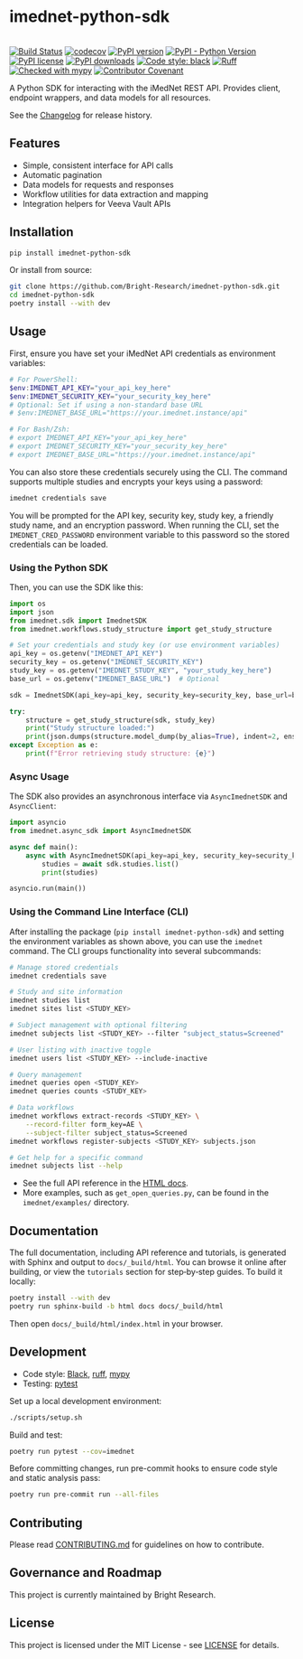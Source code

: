 # imednet-python-sdk

\
[![Build Status](https://github.com/Bright-Research/imednet-python-sdk/actions/workflows/ci.yml/badge.svg)](https://github.com/Bright-Research/imednet-python-sdk/actions/workflows/ci.yml)
[![codecov](https://codecov.io/gh/Bright-Research/imednet-python-sdk/graph/badge.svg?token=YOUR_CODECOV_TOKEN_HERE)](https://codecov.io/gh/Bright-Research/imednet-python-sdk)
[![PyPI version](https://img.shields.io/pypi/v/imednet-python-sdk.svg)](https://pypi.org/project/imednet-python-sdk/)
[![PyPI - Python Version](https://img.shields.io/pypi/pyversions/imednet-python-sdk)](https://pypi.org/project/imednet-python-sdk/)
[![PyPI license](https://img.shields.io/pypi/l/imednet-python-sdk.svg)](LICENSE)
[![PyPI downloads](https://img.shields.io/pypi/dm/imednet-python-sdk.svg)](https://pypi.org/project/imednet-python-sdk/)
[![Code style: black](https://img.shields.io/badge/code%20style-black-000000.svg)](https://github.com/psf/black)
[![Ruff](https://img.shields.io/endpoint?url=https://raw.githubusercontent.com/astral-sh/ruff/main/assets/badge/v2.json)](https://github.com/astral-sh/ruff)
[![Checked with mypy](http://www.mypy-lang.org/static/mypy_badge.svg)](http://mypy-lang.org/)
[![Contributor Covenant](https://img.shields.io/badge/Contributor%20Covenant-v2.1-4baaaa.svg)](CODE_OF_CONDUCT.md)

A Python SDK for interacting with the iMedNet REST API. Provides client, endpoint wrappers, and data models for all resources.

See the [Changelog](CHANGELOG.md) for release history.

## Features

- Simple, consistent interface for API calls
- Automatic pagination
- Data models for requests and responses
- Workflow utilities for data extraction and mapping
- Integration helpers for Veeva Vault APIs

## Installation

```bash
pip install imednet-python-sdk
```

Or install from source:

```bash
git clone https://github.com/Bright-Research/imednet-python-sdk.git
cd imednet-python-sdk
poetry install --with dev
```

## Usage

First, ensure you have set your iMedNet API credentials as environment variables:

```powershell
# For PowerShell:
$env:IMEDNET_API_KEY="your_api_key_here"
$env:IMEDNET_SECURITY_KEY="your_security_key_here"
# Optional: Set if using a non-standard base URL
# $env:IMEDNET_BASE_URL="https://your.imednet.instance/api"

# For Bash/Zsh:
# export IMEDNET_API_KEY="your_api_key_here"
# export IMEDNET_SECURITY_KEY="your_security_key_here"
# export IMEDNET_BASE_URL="https://your.imednet.instance/api"
```

You can also store these credentials securely using the CLI. The command
supports multiple studies and encrypts your keys using a password:

```bash
imednet credentials save
```

You will be prompted for the API key, security key, study key, a friendly study
name, and an encryption password. When running the CLI, set the
`IMEDNET_CRED_PASSWORD` environment variable to this password so the stored
credentials can be loaded.

### Using the Python SDK

Then, you can use the SDK like this:

```python
import os
import json
from imednet.sdk import ImednetSDK
from imednet.workflows.study_structure import get_study_structure

# Set your credentials and study key (or use environment variables)
api_key = os.getenv("IMEDNET_API_KEY")
security_key = os.getenv("IMEDNET_SECURITY_KEY")
study_key = os.getenv("IMEDNET_STUDY_KEY", "your_study_key_here")
base_url = os.getenv("IMEDNET_BASE_URL")  # Optional

sdk = ImednetSDK(api_key=api_key, security_key=security_key, base_url=base_url)

try:
    structure = get_study_structure(sdk, study_key)
    print("Study structure loaded:")
    print(json.dumps(structure.model_dump(by_alias=True), indent=2, ensure_ascii=False, default=str))
except Exception as e:
    print(f"Error retrieving study structure: {e}")
```

### Async Usage

The SDK also provides an asynchronous interface via `AsyncImednetSDK` and `AsyncClient`:

```python
import asyncio
from imednet.async_sdk import AsyncImednetSDK

async def main():
    async with AsyncImednetSDK(api_key=api_key, security_key=security_key) as sdk:
        studies = await sdk.studies.list()
        print(studies)

asyncio.run(main())
```

### Using the Command Line Interface (CLI)

After installing the package (`pip install imednet-python-sdk`) and setting the environment variables as shown above, you can use the `imednet` command. The CLI groups functionality into several subcommands:
```bash
# Manage stored credentials
imednet credentials save

# Study and site information
imednet studies list
imednet sites list <STUDY_KEY>

# Subject management with optional filtering
imednet subjects list <STUDY_KEY> --filter "subject_status=Screened"

# User listing with inactive toggle
imednet users list <STUDY_KEY> --include-inactive

# Query management
imednet queries open <STUDY_KEY>
imednet queries counts <STUDY_KEY>

# Data workflows
imednet workflows extract-records <STUDY_KEY> \
    --record-filter form_key=AE \
    --subject-filter subject_status=Screened
imednet workflows register-subjects <STUDY_KEY> subjects.json

# Get help for a specific command
imednet subjects list --help
```

- See the full API reference in the [HTML docs](docs/_build/html/index.html).
- More examples, such as `get_open_queries.py`, can be found in the
  `imednet/examples/` directory.


## Documentation

The full documentation, including API reference and tutorials, is generated with
Sphinx and output to `docs/_build/html`. You can browse it online after
building, or view the `tutorials` section for step‑by‑step guides.
To build it locally:

```bash
poetry install --with dev
poetry run sphinx-build -b html docs docs/_build/html
```

Then open `docs/_build/html/index.html` in your browser.

## Development

- Code style: [Black](https://github.com/psf/black), [ruff](https://github.com/charliermarsh/ruff), [mypy](http://mypy-lang.org/)
- Testing: [pytest](https://pytest.org/)

Set up a local development environment:

```bash
./scripts/setup.sh
```

Build and test:

```bash
poetry run pytest --cov=imednet
```

Before committing changes, run pre-commit hooks to ensure code style and static
analysis pass:

```bash
poetry run pre-commit run --all-files
```

## Contributing

Please read [CONTRIBUTING.md](CONTRIBUTING.md) for guidelines on how to contribute.

## Governance and Roadmap

This project is currently maintained by Bright Research.

## License

This project is licensed under the MIT License - see [LICENSE](LICENSE) for details.
